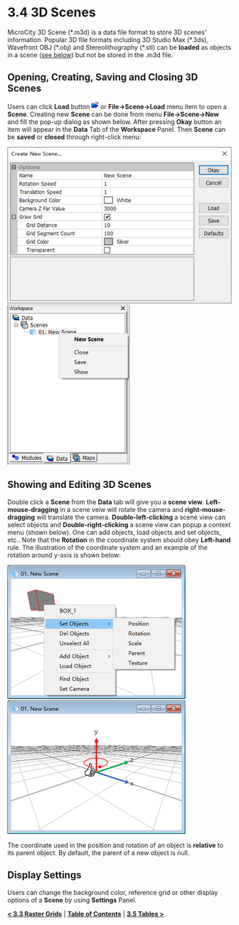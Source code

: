 # 3.4 3D Scenes
MicroCity 3D Scene (\*.m3d) is a data file format to store 3D scenes' information. Popular 3D file formats including 3D Studio Max (\*.3ds), Wavefront OBJ (\*.obj) and Stereolithography (\*.stl) can be **loaded** as objects in a scene ([see below](#showing-and-editing-3d-scenes)) but not be stored in the .m3d file.
## Opening, Creating, Saving and Closing 3D Scenes
Users can click **Load** button ![button](imgs/button_load.png) or **File->Scene->Load** menu item to open a **Scene**. Creating new **Scene** can be done from menu **File->Scene->New** and fill the pop-up dialog as shown below. After pressing **Okay** button an item will appear in the **Data** Tab of the **Workspace** Panel. Then **Scene** can be **saved** or **closed** through right-click menu:

![new scene](imgs/new_scene.png) ![scene_menu](imgs/scene_menu.png)
## Showing and Editing 3D Scenes
Double click a **Scene** from the **Data** tab will give you a **scene view**. **Left-mouse-dragging** in a scene veiw will rotate the camera and **right-mouse-dragging** will translate the camera. **Double-left-clicking** a scene view can select objects and **Double-right-clicking** a scene view can popup a context menu (shown below). One can add objects, load objects and set objects, etc.. Note that the **Rotation** in the coordinate system should obey **Left-hand** rule. The illustration of the coordinate system and an example of the rotation around y-axis is shown below:

![object_menu](imgs/object_menu.png) ![scene_coordinate](imgs/scene_coordinate.png)

The coordinate used in the position and rotation of an object is **relative** to its parent object. By default, the parent of a new object is null. 
## Display Settings
Users can change the background color, reference grid or other display options of a **Scene** by using **Settings** Panel. 

[**< 3.3 Raster Grids**](3.3_raster_grids.md) | [**Table of Contents**](.) | [**3.5 Tables >**](3.5_tables.md)
